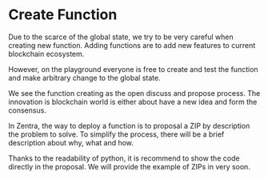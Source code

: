 # Create Function

Due to the scarce of the global state, we try to be very careful when creating new function. Adding functions are to add new features to current blockchain ecosystem.

However, on the playground everyone is free to create and test the function and make arbitrary change to the global state.



We see the function creating as the open discuss and propose process. The innovation is blockchain world is either about have a new idea and form the consensus.

In Zentra, the way to deploy a function is to proposal a ZIP by description the problem to solve. To simplify the process, there will be a brief description about why, what and how.

Thanks to the readability of python, it is recommend to show the code directly in the proposal. We will provide the example of ZIPs in very soon.
